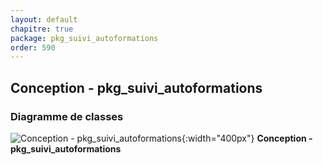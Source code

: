 ```yaml
---
layout: default
chapitre: true
package: pkg_suivi_autoformations
order: 590
---
```


## Conception - pkg_suivi_autoformations

### Diagramme de classes 

![Conception - pkg_suivi_autoformations ](/prototype/diagrammes/pkg_suivi_autoformations/classes_pkg_suivi_autoformations.svg){:width="400px"}
**Conception - pkg_suivi_autoformations**